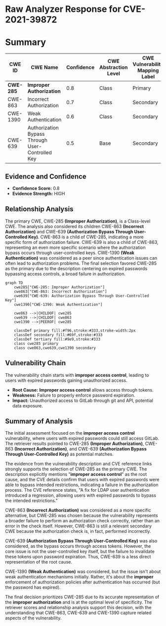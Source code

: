 # Raw Analyzer Response for CVE-2021-39872

# Summary
| CWE ID | CWE Name | Confidence | CWE Abstraction Level | CWE Vulnerability Mapping Label | CWE-Vulnerability Mapping Notes |
|---|---|---|---|---|---|
| **CWE-285** | **Improper Authorization** | 0.8 | Class | Primary | Allowed-with-Review |
| CWE-863 | Incorrect Authorization | 0.7 | Class | Secondary | Allowed-with-Review |
| CWE-1390 | Weak Authentication | 0.6 | Class | Secondary | Allowed-with-Review |
| CWE-639 | Authorization Bypass Through User-Controlled Key | 0.5 | Base | Secondary | Allowed |

## Evidence and Confidence

*   **Confidence Score:** 0.8
*   **Evidence Strength:** HIGH

## Relationship Analysis
The primary CWE, CWE-285 **(Improper Authorization)**, is a Class-level CWE. The analysis also considered its children CWE-863 **(Incorrect Authorization)** and CWE-639 **(Authorization Bypass Through User-Controlled Key)**. CWE-863 is a child of CWE-285, indicating a more specific form of authorization failure. CWE-639 is also a child of CWE-863, representing an even more specific scenario where the authorization bypass occurs through user-controlled keys. CWE-1390 **(Weak Authentication)** was considered as a peer since authentication issues can often lead to authorization problems. The final selection favored CWE-285 as the primary due to the description centering on expired passwords bypassing access controls, a broad failure in authorization.

```mermaid
graph TD
    cwe285["CWE-285: Improper Authorization"]
    cwe863["CWE-863: Incorrect Authorization"]
    cwe639["CWE-639: Authorization Bypass Through User-Controlled Key"]
    cwe1390["CWE-1390: Weak Authentication"]
    
    cwe863 -->|CHILDOF| cwe285
    cwe639 -->|CHILDOF| cwe863
    cwe1390 -->|PEEROF| cwe285
    
    classDef primary fill:#f96,stroke:#333,stroke-width:2px
    classDef secondary fill:#69f,stroke:#333
    classDef tertiary fill:#9e9,stroke:#333
    class cwe285 primary
    class cwe863,cwe639,cwe1390 secondary
```

## Vulnerability Chain
The vulnerability chain starts with **improper access control**, leading to users with expired passwords gaining unauthorized access.
  - **Root Cause:** **Improper access control** allows access through tokens.
  - **Weakness:** Failure to properly enforce password expiration.
  - **Impact:** Unauthorized access to GitLab through git and API, potential data exposure.

## Summary of Analysis
The initial assessment focused on the **improper access control** vulnerability, where users with expired passwords could still access GitLab. The retriever results pointed to CWE-285 **(Improper Authorization)**, CWE-863 **(Incorrect Authorization)**, and CWE-639 **(Authorization Bypass Through User-Controlled Key)** as potential matches.

The evidence from the vulnerability description and CVE reference links strongly supports the selection of CWE-285 as the primary CWE. The description explicitly mentions "**improper access control**" as the root cause, and the CVE details confirm that users with expired passwords were able to bypass intended restrictions, indicating a failure in the authorization process. The CVE reference states, "A fix for LDAP user authentication introduced a regression, allowing users with expired passwords to bypass the intended restrictions."

CWE-863 **(Incorrect Authorization)** was considered as a more specific alternative, but CWE-285 was chosen because the vulnerability represents a broader failure to perform an authorization check correctly, rather than an error in the check itself. However, CWE-863 is still a relevant secondary CWE because the authorization check is, in fact, performed incorrectly.

CWE-639 **(Authorization Bypass Through User-Controlled Key)** was also considered, as the bypass occurs through access tokens. However, the core issue is not the user-controlled key itself, but the failure to invalidate these tokens upon password expiration. Thus, CWE-639 is a less direct representation of the root cause.

CWE-1390 **(Weak Authentication)** was considered, but the issue isn't about weak authentication mechanisms initially. Rather, it's about the **improper** enforcement of authorization policies after authentication has occurred (but the password has expired).

The final decision prioritizes CWE-285 due to its accurate representation of the **improper authorization** and is at the optimal level of specificity. The retriever scores and relationship analysis support this decision, with the understanding that CWE-863, CWE-639 and CWE-1390 capture related aspects of the vulnerability.